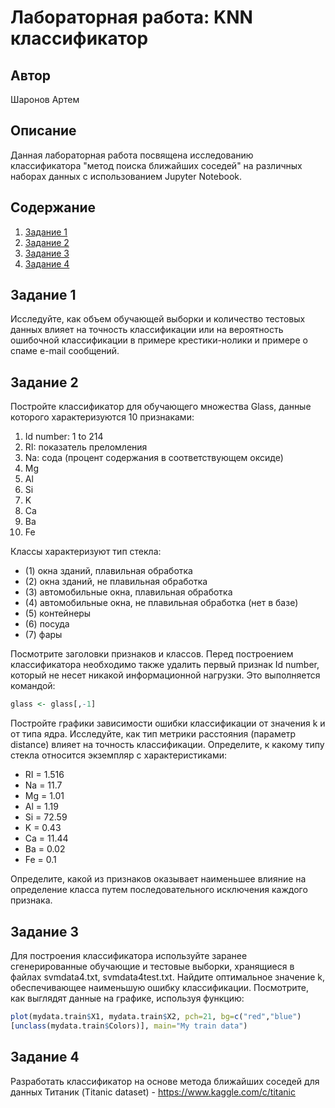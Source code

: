 # Лабораторная работа: KNN классификатор

## Автор
Шаронов Артем

## Описание
Данная лабораторная работа посвящена исследованию классификатора "метод поиска ближайших соседей" на различных наборах данных с использованием Jupyter Notebook.

## Содержание
1. [Задание 1](#задание-1)
2. [Задание 2](#задание-2)
3. [Задание 3](#задание-3)
5. [Задание 4](#задание-4)

## Задание 1 

Исследуйте, как объем обучающей выборки и количество тестовых данных влияет на точность классификации или на вероятность ошибочной классификации в примере крестики-нолики и примере о спаме e-mail сообщений.

## Задание 2 

Постройте классификатор для обучающего множества Glass, данные которого характеризуются 10 признаками:
1. Id number: 1 to 214
2. RI: показатель преломления
3. Na: сода (процент содержания в соответствующем оксиде)
4. Mg
5. Al
6. Si
7. K
8. Ca
9. Ba
10. Fe

Классы характеризуют тип стекла:
- (1) окна зданий, плавильная обработка
- (2) окна зданий, не плавильная обработка
- (3) автомобильные окна, плавильная обработка
- (4) автомобильные окна, не плавильная обработка (нет в базе)
- (5) контейнеры
- (6) посуда
- (7) фары

Посмотрите заголовки признаков и классов. Перед построением классификатора необходимо также удалить первый признак Id number, который не несет никакой информационной нагрузки. Это выполняется командой:
```r
glass <- glass[,-1]
```
Постройте графики зависимости ошибки классификации от значения k и от типа ядра. 
Исследуйте, как тип метрики расстояния (параметр distance) влияет на точность классификации.
Определите, к какому типу стекла относится экземпляр с характеристиками:
- RI = 1.516 
- Na = 11.7 
- Mg = 1.01
-  Al = 1.19
-  Si = 72.59 
- K = 0.43 
- Ca = 11.44 
- Ba = 0.02 
- Fe = 0.1

Определите, какой из признаков оказывает наименьшее влияние на определение класса путем 
последовательного исключения каждого признака.

## Задание 3

Для построения классификатора используйте заранее сгенерированные обучающие и тестовые 
выборки, хранящиеся в файлах svmdata4.txt, svmdata4test.txt. Найдите оптимальное значение k, 
обеспечивающее наименьшую ошибку классификации. Посмотрите, как выглядят данные на
графике, используя функцию:

```r
plot(mydata.train$X1, mydata.train$X2, pch=21, bg=c("red","blue") 
[unclass(mydata.train$Colors)], main="My train data")
```
## Задание 4

Разработать классификатор на основе метода ближайших соседей для данных Титаник
(Titanic dataset) - https://www.kaggle.com/c/titanic
